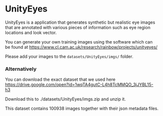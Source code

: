 # UnityEyes

UnityEyes is a application that generates synthetic but realistic eye images that are 
 annotated with various pieces of information such as eye region locations and look vector. 
 
You can generate your own training images using the software which can be found at https://www.cl.cam.ac.uk/research/rainbow/projects/unityeyes/

Please add your images to the `datasets/UnityEyes/imgs/` folder.


### Alternatively

You can download the exact dataset that we used here https://drive.google.com/open?id=1wqTA4gutC-L4h8TcMMQO_3jJYBL15-h3

Download this to ./datasets/UnityEyes/imgs.zip and unzip it. 

This dataset contains 100938 images together with their json metadata files.